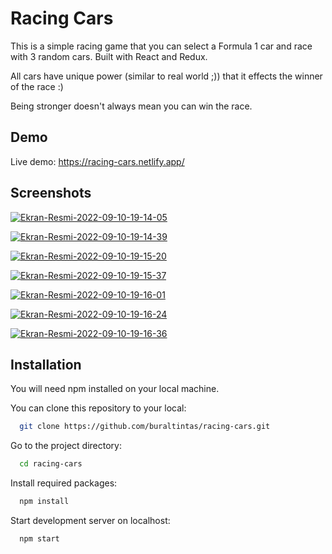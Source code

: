 # Racing Cars

This is a simple racing game that you can select a Formula 1 car and race with 3 random cars. Built with React and Redux.

All cars have unique power (similar to real world ;)) that it effects the winner of the race :)

Being stronger doesn't always mean you can win the race.

## Demo

Live demo: https://racing-cars.netlify.app/

## Screenshots

<a href="https://ibb.co/h9tGxCJ"><img src="https://i.ibb.co/8sSynXL/Ekran-Resmi-2022-09-10-19-14-05.png" alt="Ekran-Resmi-2022-09-10-19-14-05" border="0" /></a>

<a href="https://ibb.co/8z01d1s"><img src="https://i.ibb.co/0BcHFH2/Ekran-Resmi-2022-09-10-19-14-39.png" alt="Ekran-Resmi-2022-09-10-19-14-39" border="0" /></a>

<a href="https://ibb.co/Cn5XrK6"><img src="https://i.ibb.co/wKNbvh7/Ekran-Resmi-2022-09-10-19-15-20.png" alt="Ekran-Resmi-2022-09-10-19-15-20" border="0" /></a>

<a href="https://ibb.co/xHTbtDL"><img src="https://i.ibb.co/Vm4Gct9/Ekran-Resmi-2022-09-10-19-15-37.png" alt="Ekran-Resmi-2022-09-10-19-15-37" border="0" /></a>

<a href="https://ibb.co/b3qXf9b"><img src="https://i.ibb.co/7z8K9mk/Ekran-Resmi-2022-09-10-19-16-01.png" alt="Ekran-Resmi-2022-09-10-19-16-01" border="0" /></a>

<a href="https://ibb.co/h8pq8Zs"><img src="https://i.ibb.co/KyC1yL6/Ekran-Resmi-2022-09-10-19-16-24.png" alt="Ekran-Resmi-2022-09-10-19-16-24" border="0" /></a>

<a href="https://ibb.co/98HKBsq"><img src="https://i.ibb.co/h7FQrDK/Ekran-Resmi-2022-09-10-19-16-36.png" alt="Ekran-Resmi-2022-09-10-19-16-36" border="0" /></a>

## Installation

You will need npm installed on your local machine.

You can clone this repository to your local:

```bash
  git clone https://github.com/buraltintas/racing-cars.git
```

Go to the project directory:

```bash
  cd racing-cars
```

Install required packages:

```bash
  npm install
```

Start development server on localhost:

```bash
  npm start
```
